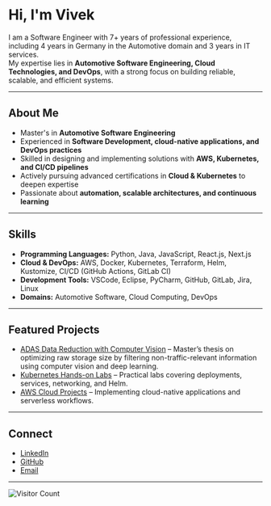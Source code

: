 # Hi, I'm Vivek

I am a Software Engineer with 7+ years of professional experience, including 4 years in Germany in the Automotive domain and 3 years in IT services.  
My expertise lies in **Automotive Software Engineering, Cloud Technologies, and DevOps**, with a strong focus on building reliable, scalable, and efficient systems.

---

## About Me
- Master's in **Automotive Software Engineering**  
- Experienced in **Software Development, cloud-native applications, and DevOps practices**  
- Skilled in designing and implementing solutions with **AWS, Kubernetes, and CI/CD pipelines**  
- Actively pursuing advanced certifications in **Cloud & Kubernetes** to deepen expertise  
- Passionate about **automation, scalable architectures, and continuous learning**  

---

## Skills
- **Programming Languages:** Python, Java, JavaScript, React.js, Next.js
- **Cloud & DevOps:** AWS, Docker, Kubernetes, Terraform, Helm, Kustomize, CI/CD (GitHub Actions, GitLab CI)  
- **Development Tools:** VSCode, Eclipse, PyCharm, GitHub, GitLab, Jira, Linux  
- **Domains:** Automotive Software, Cloud Computing, DevOps

---

## Featured Projects
- [ADAS Data Reduction with Computer Vision](#) – Master’s thesis on optimizing raw storage size by filtering non-traffic-relevant information using computer vision and deep learning.  
- [Kubernetes Hands-on Labs](#) – Practical labs covering deployments, services, networking, and Helm.  
- [AWS Cloud Projects](#) – Implementing cloud-native applications and serverless workflows.  

---

## Connect
- [LinkedIn](https://www.linkedin.com/in/viveksubraveti)  
- [GitHub](https://github.com/viveksubraveti)  
- [Email](mailto:viveksubraveti@gmail.com)  

---

![Visitor Count](https://komarev.com/ghpvc/?username=viveksubraveti&color=0e75b6&style=flat)
